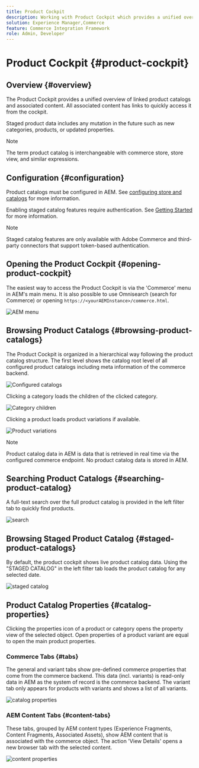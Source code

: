 ```yaml
---
title: Product Cockpit
description: Working with Product Cockpit which provides a unified overview of linked product catalogs and associated content.
solution: Experience Manager,Commerce
feature: Commerce Integration Framework
role: Admin, Developer
---
```

# Product Cockpit {#product-cockpit}

## Overview {#overview}

The Product Cockpit provides a unified overview of linked product catalogs and associated content. All associated content has links to quickly access it from the cockpit. 

Staged product data includes any mutation in the future such as new categories, products, or updated properties.

>[!NOTE]
>
>The term product catalog is interchangeable with commerce store, store view, and similar expressions.

## Configuration {#configuration}

Product catalogs must be configured in AEM. See [configuring store and catalogs](/help/commerce/cif/getting-started.md#catalog) for more information.

Enabling staged catalog features require authentication. See [Getting Started](/help/commerce/cif/getting-started.md) for more information.

>[!NOTE]
>
>Staged catalog features are only available with Adobe Commerce and third-party connectors that support token-based authentication.

## Opening the Product Cockpit {#opening-product-cockpit}

The easiest way to access the Product Cockpit is via the 'Commerce' menu in AEM's main menu. It is also possible to use Omnisearch (search for Commerce) or opening `https://<yourAEMInstance>/commerce.html`.

![AEM menu](/help/commerce/cif/assets/aem-menu.png)

## Browsing Product Catalogs {#browsing-product-catalogs}

The Product Cockpit is organized in a hierarchical way following the product catalog structure. The first level shows the catalog root level of all configured product catalogs including meta information of the commerce backend.

![Configured catalogs](/help/commerce/cif/assets/catalog-overview.png)

Clicking a category loads the children of the clicked category.

![Category children](/help/commerce/cif/assets/catalog-category-children.png)

Clicking a product loads product variations if available.

![Product variations](/help/commerce/cif/assets/catalog-product-variation.png)

>[!NOTE]
>
>Product catalog data in AEM is data that is retrieved in real time via the configured commerce endpoint. No product catalog data is stored in AEM.

## Searching Product Catalogs {#searching-product-catalog}

A full-text search over the full product catalog is provided in the left filter tab to quickly find products.

![search](/help/commerce/cif/assets/search-cockpit.png)

## Browsing Staged Product Catalog {#staged-product-catalogs}

By default, the product cockpit shows live product catalog data. Using the "STAGED CATALOG" in the left filter tab loads the product catalog for any selected date.

![staged catalog](/help/commerce/cif/assets/staged-cockpit.png)

## Product Catalog Properties {#catalog-properties}

Clicking the properties icon of a product or category opens the property view of the selected object. Open properties of a product variant are equal to open the main product properties.

### Commerce Tabs {#tabs}

The general and variant tabs show pre-defined commerce properties that come from the commerce backend. This data (incl. variants) is read-only data in AEM as the system of record is the commerce backend. The variant tab only appears for products with variants and shows a list of all variants.

![catalog properties](/help/commerce/cif/assets/catalog-properties.png)

### AEM Content Tabs {#content-tabs}

These tabs, grouped by AEM content types (Experience Fragments, Content Fragments, Associated Assets), show AEM content that is associated with the commerce object. The action 'View Details' opens a new browser tab with the selected content.

![content properties](/help/commerce/cif/assets/content-properties.png)
